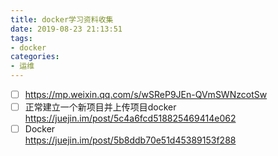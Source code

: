 ```yaml
---
title: docker学习资料收集
date: 2019-08-23 21:13:51
tags:
- docker
categories: 
- 运维
---
```

- [ ] https://mp.weixin.qq.com/s/wSReP9JEn-QVmSWNzcotSw
- [ ] 正常建立一个新项目并上传项目docker
https://juejin.im/post/5c4a6fcd518825469414e062
- [ ] Docker   
https://juejin.im/post/5b8ddb70e51d45389153f288